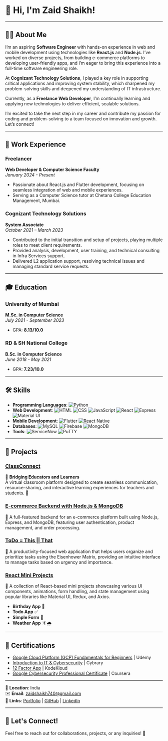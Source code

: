 # 👋 Hi, I'm Zaid Shaikh!
-----------
## 👨‍💻 About Me
I’m an aspiring **Software Engineer** with hands-on experience in web and mobile development using technologies like **React.js** and **Node.js**. I’ve worked on diverse projects, from building e-commerce platforms to developing user-friendly apps, and I’m eager to bring this experience into a full-time software engineering role.

At **Cognizant Technology Solutions**, I played a key role in supporting critical applications and improving system stability, which sharpened my problem-solving skills and deepened my understanding of IT infrastructure.

Currently, as a **Freelance Web Developer**, I’m continually learning and applying new technologies to deliver efficient, scalable solutions.

I’m excited to take the next step in my career and contribute my passion for coding and problem-solving to a team focused on innovation and growth. Let’s connect!

---

## 💼 Work Experience

### Freelancer
**Web Developer & Computer Science Faculty**  
*January 2024 - Present*  
- Passionate about React.js and Flutter development, focusing on seamless integration of web and mobile experiences.
- Serving as a Computer Science tutor at Chetana College Education Management, Mumbai.

### Cognizant Technology Solutions
**System Associate**  
*October 2021 – March 2023*  
- Contributed to the initial transition and setup of projects, playing multiple roles to meet client requirements.
- Provided analysis, development, user training, and technical consulting in Infra Services support.
- Delivered L2 application support, resolving technical issues and managing standard service requests.

---

## 🎓 Education

### University of Mumbai
**M.Sc. in Computer Science**  
*July 2021 - September 2023*  
- GPA: **8.13/10.0**

### RD & SH National College
**B.Sc. in Computer Science**  
*June 2018 - May 2021*  
- GPA: **7.23/10.0**

---

## 🛠️ Skills
- **Programming Languages**: ![Python](https://img.shields.io/badge/Python-3776AB?style=flat&logo=python&logoColor=white)
- **Web Development**: ![HTML](https://img.shields.io/badge/HTML5-E34F26?style=flat&logo=html5&logoColor=white) ![CSS](https://img.shields.io/badge/CSS3-1572B6?style=flat&logo=css3&logoColor=white) ![JavaScript](https://img.shields.io/badge/JavaScript-F7DF1E?style=flat&logo=javascript&logoColor=black) ![React](https://img.shields.io/badge/React-61DAFB?style=flat&logo=react&logoColor=black) ![Express](https://img.shields.io/badge/Express.js-404D59?style=flat&logo=express&logoColor=white) ![Material UI](https://img.shields.io/badge/Material%20UI-007FFF?style=flat&logo=mui&logoColor=white)
- **Mobile Development**: ![Flutter](https://img.shields.io/badge/Flutter-02569B?style=flat&logo=flutter&logoColor=white) ![React Native](https://img.shields.io/badge/React%20Native-61DAFB?style=flat&logo=react&logoColor=black)
- **Databases**: ![MySQL](https://img.shields.io/badge/MySQL-0052CC?style=flat&logo=mysql&logoColor=white) ![Firebase](https://img.shields.io/badge/Firebase-FFCA28?style=flat&logo=firebase&logoColor=black) ![MongoDB](https://img.shields.io/badge/MongoDB-47A248?style=flat&logo=mongodb&logoColor=white)
- **Tools**: ![ServiceNow](https://img.shields.io/badge/ServiceNow-3EBB8A?style=flat&logo=servicenow&logoColor=white) ![PuTTY](https://img.shields.io/badge/PuTTY-00B22D?style=flat&logo=putty&logoColor=white)

---

## 📂 Projects

### [ClassConnect](https://github.com/zaidshaikh3105/ClassConnect)
🌟 **Bridging Educators and Learners**  
A virtual classroom platform designed to create seamless communication, resource-sharing, and interactive learning experiences for teachers and students. 🚀

### [E-commerce Backend with Node.js & MongoDB](https://github.com/zaidshaikh3105/E-commerce-Backend-Node-Js-and-MongoDB)
🛒 A full-featured backend for an e-commerce platform built using Node.js, Express, and MongoDB, featuring user authentication, product management, and order processing.

### [ToDo = This || That](https://github.com/zaidshaikh3105/MicrosoftToDo_Clone.git)
📝 A productivity-focused web application that helps users organize and prioritize tasks using the Eisenhower Matrix, providing an intuitive interface to manage tasks based on urgency and importance.

### [React Mini Projects](https://github.com/zaidshaikh3105/React-Mini-Projects.git)
🚀 A collection of React-based mini projects showcasing various UI components, animations, form handling, and state management using popular libraries like Material UI, Redux, and Axios.  
- **Birthday App** 🎉  
- **Todo App** ✅  
- **Simple Form** 📄  
- **Weather App** ☀️🌧

---

## 📜 Certifications
- [Google Cloud Platform (GCP) Fundamentals for Beginners](#) | Udemy
- [Introduction to IT & Cybersecurity](#) | Cybrary
- [12 Factor App](#) | KodeKloud
- [Google Cybersecurity Professional Certificate](#) | Coursera

---
📍 **Location**: India  
✉️ **Email**: [zaidshaikh740@gmail.com](mailto:zaidshaikh740@gmail.com)  
🔗 **Links**: [Portfolio](https://zaid-shaikh.netlify.app/) | [GitHub](https://github.com/zaidshaikh3105) | [LinkedIn](https://www.linkedin.com/in/zaids31/)  

---

## 🤝 Let's Connect!
Feel free to reach out for collaborations, projects, or any inquiries! 🌟

